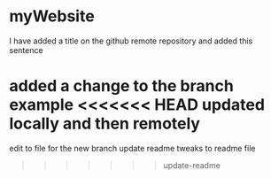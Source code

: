 # myWebsite
I have added a title on the github remote repository and added this sentence

added a change to the branch example
<<<<<<< HEAD
updated locally and then remotely
=======

edit to file for the new branch update readme 
tweaks to readme file
>>>>>>> update-readme

